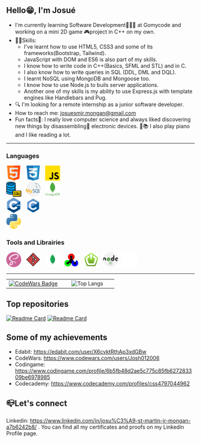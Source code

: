 ## Hello😁, I'm Josué
  - I'm currently learning Software Development👨🏽‍💻 at Gomycode and working on a mini 2D game 🎮project in C++ on my own.
  - 💪🏽Skills:
      * I've learnt how to use HTML5, CSS3 and some of its frameworks(Bootstrap, Tailwind).
      * JavaScript with DOM and ES6 is also part of my skills.
      * I know how to write code in C++(Basics, SFML and STL) and in C.
      * I also know how to write queries in SQL (DDL, DML and DQL).
      * I learnt NoSQL using MongoDB and Mongoose too.
      * I know how to use Node.js to buils server applications.
      * Another one of my skills is my ability to use Express.js with template engines like Handlebars and Pug.
  - 🔍 I'm looking for a remote internship as a junior software developer.
  - How to reach me: josuesmjr.mongan@gmail.com
  - Fun facts🥳: I really love computer science and always liked discovering new things by disassembling🔧 electronic devices. 🎹📚 I also play piano and I like reading a lot.

___
### Languages

![HTML5](images/html.png)&nbsp;&nbsp;&nbsp;![CSS3](images/css.png)&nbsp;&nbsp;&nbsp;![JavaScript](images/js.png)  
![SQL](images/sql.png)&nbsp;&nbsp;&nbsp;![MySQL](images/mysql.png)&nbsp;&nbsp;&nbsp;![MongoDB](images/mongodb.png)  
![C++](images/cpp.png)&nbsp;&nbsp;&nbsp;![C](images/c.png)   
![Python](images/python.png)  

### Tools and Librairies

![SASS](images/sass.png)&nbsp;&nbsp;&nbsp;![Git](images/git.png)&nbsp;&nbsp;&nbsp;![MongoDb Compass](images/compass.png)&nbsp;&nbsp;&nbsp;![OpenCV](images/opencv.png)&nbsp;&nbsp;&nbsp;![SFML](images/sfml.png)&nbsp;&nbsp;&nbsp;![Node.js](images/node.png)&nbsp;&nbsp;&nbsp;![Express.js](images/express.png)
___

<table align=center style="width: 100%;">
  <tr>
    <td style="width: 50%; text-align: center;">
      <a href="https://www.codewars.com/users/Josh012006" target = "_blank"><img src="https://www.codewars.com/users/Josh012006/badges/small" alt="CodeWars Badge" style="max-width: 100%; height: auto;"></a>
    </td>
    <td style="width: 50%; text-align: center;">
      <img src="https://github-readme-stats.vercel.app/api/top-langs/?username=Josh012006&layout=compact&langs_count=10" alt="Top Langs" style="max-width: 100%; height: auto;">
    </td>
  </tr>
</table>

## Top repositories
  [![Readme Card](https://github-readme-stats.vercel.app/api/pin/?username=Josh012006&repo=Weather-App&bg_color=FFA67F&icon_color=FF8E55&text_color=000000&title_color=3A0603&border_color=000000)](https://github.com/Josh012006/Weather-App)
  [![Readme Card](https://github-readme-stats.vercel.app/api/pin/?username=Josh012006&repo=RPG-Game&bg_color=FFFFFF&icon_color=F08650&text_color=000000&title_color=000000&border_color=000000)](https://github.com/Josh012006/RPG-Game)


## Some of my achievements
  - Edabit: https://edabit.com/user/X6cvktRthAp3xdGBw
  - CodeWars: https://www.codewars.com/users/Josh012006
  - Codingame: https://www.codingame.com/profile/6b5fb48d2ae5c775c85fb627283309be6978985
  - Codecademy: https://www.codecademy.com/profiles/css4797044962

## 📪Let's connect
Linkedin: https://www.linkedin.com/in/josu%C3%A9-st-martin-jr-mongan-a7b6242b8/ .
You can find all my certificates and proofs on my Linkedin Profile page.

